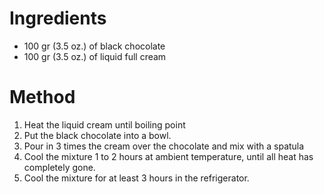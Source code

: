 # Ingredients
* 100 gr (3.5 oz.) of black chocolate
* 100 gr (3.5 oz.) of liquid full cream

# Method
1. Heat the liquid cream until boiling point
2. Put the black chocolate into a bowl.
3. Pour in 3 times the cream over the chocolate and mix with a spatula
4. Cool the mixture 1 to 2 hours at ambient temperature, until all heat has completely gone.
5. Cool the mixture for at least 3 hours in the refrigerator.
